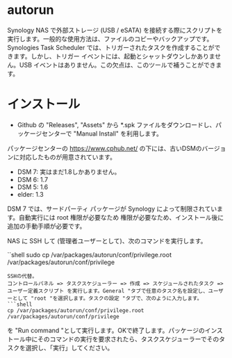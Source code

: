 # autorun
Synology NAS で外部ストレージ (USB / eSATA) を接続する際にスクリプトを実行します。一般的な使用方法は、ファイルのコピーやバックアップです。
Synologies Task Scheduler では、トリガーされたタスクを作成することができます。しかし、トリガー イベントには、起動とシャットダウンしかありません。USB イベントはありません。この欠点は、このツールで補うことができます。 

# インストール
* Github の "Releases", "Assets" から *.spk ファイルをダウンロードし、パッケージセンターで "Manual Install" を利用します。

パッケージセンターの https://www.cphub.net/ の下には、古いDSMのバージョンに対応したものが用意されています。
* DSM 7: 実はまだ1.8しかありません。
* DSM 6: 1.7
* DSM 5: 1.6
* elder: 1.3

DSM 7 では、サードパーティ パッケージが Synology によって制限されています。自動実行には root 権限が必要なため 
権限が必要なため、インストール後に追加の手動手順が必要です。

NAS に SSH して (管理者ユーザーとして)、次のコマンドを実行します。

``shell
sudo cp /var/packages/autorun/conf/privilege.root /var/packages/autorun/conf/privilege
```
SSHの代替。
コントロールパネル => タスクスケジューラー => 作成 => スケジュールされたタスク => ユーザー定義スクリプト を実行します。General "タブで任意のタスク名を設定し、ユーザーとして "root "を選択します。タスクの設定 "タブで、次のように入力します。 
```shell
cp /var/packages/autorun/conf/privilege.root /var/packages/autorun/conf/privilege
```
を "Run command "として実行します。OKで終了します。パッケージのインストール中にそのコマンドの実行を要求されたら、タスクスケジューラーでそのタスクを選択し、「実行」してください。

